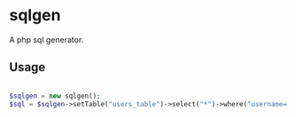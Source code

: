 # sqlgen
A php sql generator.

## Usage

```php
	
$sqlgen = new sqlgen();
$sql = $sqlgen->setTable("users_table")->select("*")->where("username=:username AND password=:password")->get();

```